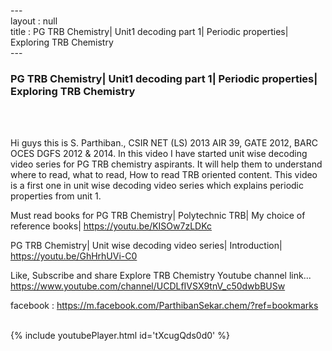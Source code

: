 ---<br>layout : null<br>title : PG TRB Chemistry| Unit1 decoding part 1| Periodic properties| Exploring TRB Chemistry<br>---<br><h3>PG TRB Chemistry| Unit1 decoding part 1| Periodic properties| Exploring TRB Chemistry</h3><br><br><p>Hi guys this is S. Parthiban., CSIR NET (LS) 2013 AIR 39, GATE 2012, BARC OCES DGFS 2012 & 2014. In this video I have started unit wise decoding video series for PG TRB chemistry aspirants. It will help them to understand where to read, what to read, How to read TRB oriented content. This video is a first one in unit wise decoding video series which explains periodic properties from unit 1.

Must read books for PG TRB Chemistry| Polytechnic TRB| My choice of reference books|
https://youtu.be/KISOw7zLDKc

PG TRB Chemistry| Unit wise decoding video series| Introduction|
https://youtu.be/GhHrhUVi-C0

Like, Subscribe and share Explore TRB Chemistry
Youtube channel link... https://www.youtube.com/channel/UCDLfIVSX9tnV_c50dwbBUSw

facebook : https://m.facebook.com/ParthibanSekar.chem/?ref=bookmarks</p><br>{% include youtubePlayer.html id='tXcugQds0d0' %}<br>